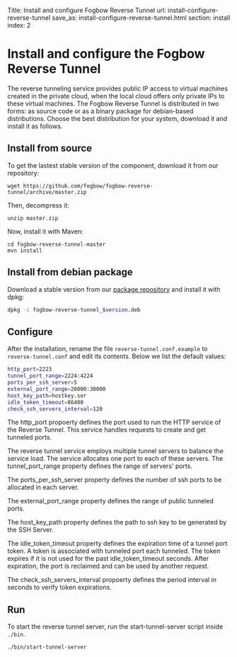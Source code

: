Title: Install and configure Fogbow Reverse Tunnel
url: install-configure-reverse-tunnel
save_as: install-configure-reverse-tunnel.html
section: install
index: 2

Install and configure the Fogbow Reverse Tunnel
==========

The reverse tunneling service provides public IP access to virtual machines created in the private cloud, when the local cloud offers only private IPs to these virtual machines. The Fogbow Reverse Tunnel is distributed in two forms: as source code or as a binary package for debian-based distributions. Choose the best distribution for your system, download it and install it as follows.

## Install from source
To get the lastest stable version of the component, download it from our repository:

``` shell
wget https://github.com/fogbow/fogbow-reverse-tunnel/archive/master.zip
```

Then, decompress it:
``` shell
unzip master.zip
```

Now, install it with Maven:

```
cd fogbow-reverse-tunnel-master
mvn install
```

## Install from debian package

Download a stable version from our <a href="http://downloads.fogbowcloud.org/stable/debian/">package repository</a> and install it with dpkg:

```bash
dpkg -i fogbow-reverse-tunnel_$version.deb
```

## Configure
After the installation, rename the file ```reverse-tunnel.conf.example``` to ```reverse-tunnel.conf``` and edit its contents. Below we list the default values:
```bash
http_port=2223
tunnel_port_range=2224:4224
ports_per_ssh_server=5
external_port_range=20000:30000
host_key_path=hostkey.ser
idle_token_timeout=86400
check_ssh_servers_interval=120
```

The http_port propoerty defines the port used to run the HTTP service of the Reverse Tunnel. This service handles requests to create and get tunneled ports.

The reverse tunnel service employs multiple tunnel servers to balance the service load. The service allocates one port to each of these servers. The tunnel_port_range property defines the range of servers' ports. 

The ports_per_ssh_server property defines the number of ssh ports to be allocated in each server.

The external_port_range property defines the range of public tunneled ports.

The host_key_path property defines the path to ssh key to be generated by the SSH Server.

The idle_token_timeout property defines the expiration time of a tunnel port token. A token is associated with tunneled port each tunneled. The token expires if it is not used for the past idle_token_timeout seconds. After expiration, the port is reclaimed and can be used by another request.

The check_ssh_servers_interval propoerty defines the period interval in seconds to verify token expirations.

## Run
To start the reverse tunnel server, run the start-tunnel-server script inside ```./bin```.
``` shell
./bin/start-tunnel-server
```
